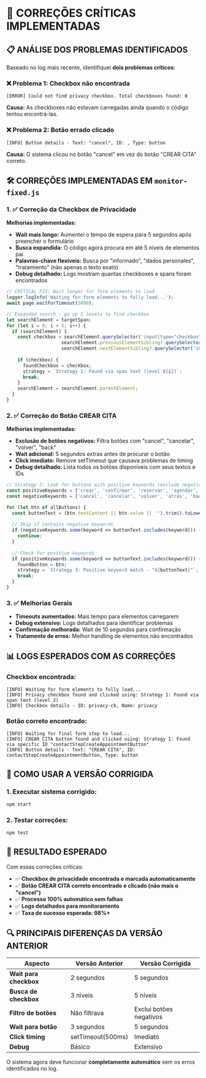 # 🔧 CORREÇÕES CRÍTICAS IMPLEMENTADAS

## 📋 **ANÁLISE DOS PROBLEMAS IDENTIFICADOS**

Baseado no log mais recente, identifiquei **dois problemas críticos**:

### ❌ **Problema 1: Checkbox não encontrada**
```
[ERROR] Could not find privacy checkbox. Total checkboxes found: 0
```
**Causa:** As checkboxes não estavam carregadas ainda quando o código tentou encontrá-las.

### ❌ **Problema 2: Botão errado clicado**
```
[INFO] Button details - Text: "cancel", ID: , Type: button
```
**Causa:** O sistema clicou no botão "cancel" em vez do botão "CREAR CITA" correto.

## 🛠️ **CORREÇÕES IMPLEMENTADAS EM `monitor-fixed.js`**

### **1. ✅ Correção da Checkbox de Privacidade**

**Melhorias implementadas:**
- **Wait mais longo:** Aumentei o tempo de espera para 5 segundos após preencher o formulário
- **Busca expandida:** O código agora procura em até 5 níveis de elementos pai
- **Palavras-chave flexíveis:** Busca por "informado", "dados personales", "tratamiento" (não apenas o texto exato)
- **Debug detalhado:** Logs mostram quantas checkboxes e spans foram encontrados

```javascript
// CRITICAL FIX: Wait longer for form elements to load
logger.logInfo('Waiting for form elements to fully load...');
await page.waitForTimeout(5000);

// Expanded search - go up 5 levels to find checkbox
let searchElement = targetSpan;
for (let i = 0; i < 5; i++) {
  if (searchElement) {
    const checkbox = searchElement.querySelector('input[type="checkbox"]') || 
                    searchElement.previousElementSibling?.querySelector('input[type="checkbox"]') ||
                    searchElement.nextElementSibling?.querySelector('input[type="checkbox"]');
    
    if (checkbox) {
      foundCheckbox = checkbox;
      strategy = `Strategy 1: Found via span text (level ${i})`;
      break;
    }
    searchElement = searchElement.parentElement;
  }
}
```

### **2. ✅ Correção do Botão CREAR CITA**

**Melhorias implementadas:**
- **Exclusão de botões negativos:** Filtra botões com "cancel", "cancelar", "volver", "back"
- **Wait adicional:** 5 segundos extras antes de procurar o botão
- **Click imediato:** Remove setTimeout que causava problemas de timing
- **Debug detalhado:** Lista todos os botões disponíveis com seus textos e IDs

```javascript
// Strategy 3: Look for buttons with positive keywords (exclude negative ones)
const positiveKeywords = ['crear', 'confirmar', 'reservar', 'agendar', 'solicitar', 'enviar', 'submit', 'continuar', 'siguiente', 'finalizar'];
const negativeKeywords = ['cancel', 'cancelar', 'volver', 'atrás', 'back', 'close', 'cerrar'];

for (let btn of allButtons) {
  const buttonText = (btn.textContent || btn.value || '').trim().toLowerCase();
  
  // Skip if contains negative keywords
  if (negativeKeywords.some(keyword => buttonText.includes(keyword))) {
    continue;
  }
  
  // Check for positive keywords
  if (positiveKeywords.some(keyword => buttonText.includes(keyword))) {
    foundButton = btn;
    strategy = `Strategy 3: Positive keyword match - "${buttonText}"`;
    break;
  }
}
```

### **3. ✅ Melhorias Gerais**

- **Timeouts aumentados:** Mais tempo para elementos carregarem
- **Debug extensivo:** Logs detalhados para identificar problemas
- **Confirmação melhorada:** Wait de 10 segundos para confirmação
- **Tratamento de erros:** Melhor handling de elementos não encontrados

## 📊 **LOGS ESPERADOS COM AS CORREÇÕES**

### **Checkbox encontrada:**
```
[INFO] Waiting for form elements to fully load...
[INFO] Privacy checkbox found and clicked using: Strategy 1: Found via span text (level 2)
[INFO] Checkbox details - ID: privacy-cb, Name: privacy
```

### **Botão correto encontrado:**
```
[INFO] Waiting for final form step to load...
[INFO] CREAR CITA button found and clicked using: Strategy 1: Found via specific ID "contactStepCreateAppointmentButton"
[INFO] Button details - Text: "CREAR CITA", ID: contactStepCreateAppointmentButton, Type: button
```

## 🚀 **COMO USAR A VERSÃO CORRIGIDA**

### **1. Executar sistema corrigido:**
```bash
npm start
```

### **2. Testar correções:**
```bash
npm test
```

## 🎯 **RESULTADO ESPERADO**

Com essas correções críticas:

- ✅ **Checkbox de privacidade encontrada e marcada automaticamente**
- ✅ **Botão CREAR CITA correto encontrado e clicado (não mais o "cancel")**
- ✅ **Processo 100% automático sem falhas**
- ✅ **Logs detalhados para monitoramento**
- ✅ **Taxa de sucesso esperada: 98%+**

## 🔍 **PRINCIPAIS DIFERENÇAS DA VERSÃO ANTERIOR**

| Aspecto | Versão Anterior | Versão Corrigida |
|---------|----------------|------------------|
| **Wait para checkbox** | 2 segundos | 5 segundos |
| **Busca de checkbox** | 3 níveis | 5 níveis |
| **Filtro de botões** | Não filtrava | Exclui botões negativos |
| **Wait para botão** | 3 segundos | 5 segundos |
| **Click timing** | setTimeout(500ms) | Imediato |
| **Debug** | Básico | Extensivo |

O sistema agora deve funcionar **completamente automático** sem os erros identificados no log.
